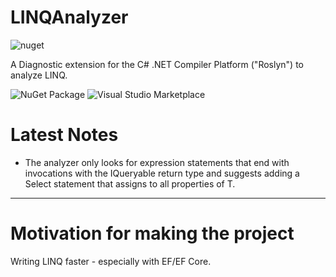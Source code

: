 # LINQAnalyzer
![nuget](https://img.shields.io/nuget/v/LINQAnalyzer)

A Diagnostic extension for the C# .NET Compiler Platform ("Roslyn") to analyze LINQ.

![NuGet Package](https://marketplace.visualstudio.com/items?itemName=niko-la-petrovic.LINQAnalyzer)
![Visual Studio Marketplace](https://www.nuget.org/packages/LINQAnalyzer/)

# Latest Notes
- The analyzer only looks for expression statements that end with invocations with the IQueryable<T> return type and suggests adding a Select statement that assigns to all properties of T.

---

# Motivation for making the project

Writing LINQ faster - especially with EF/EF Core.
